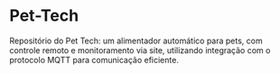 # Pet-Tech
Repositório do Pet Tech: um alimentador automático para pets, com controle remoto e monitoramento via site, utilizando integração com o protocolo MQTT para comunicação eficiente.
